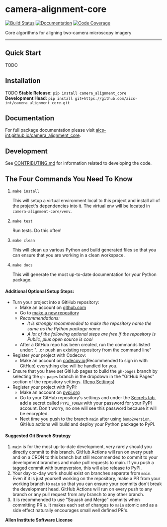 # camera-alignment-core

[![Build Status](https://github.com/aics-int/camera_alignment_core/workflows/Build%20Main/badge.svg)](https://github.com/aics-int/camera_alignment_core/actions)
[![Documentation](https://github.com/aics-int/camera_alignment_core/workflows/Documentation/badge.svg)](https://aics-int.github.io/camera_alignment_core/)
[![Code Coverage](https://codecov.io/gh/aics-int/camera_alignment_core/branch/main/graph/badge.svg)](https://codecov.io/gh/aics-int/camera_alignment_core)

Core algorithms for aligning two-camera microscopy imagery

---

## Quick Start

TODO

## Installation

TODO
**Stable Release:** `pip install camera_alignment_core`<br>
**Development Head:** `pip install git+https://github.com/aics-int/camera_alignment_core.git`

## Documentation

For full package documentation please visit [aics-int.github.io/camera_alignment_core](https://aics-int.github.io/camera_alignment_core).

## Development

See [CONTRIBUTING.md](CONTRIBUTING.md) for information related to developing the code.

## The Four Commands You Need To Know

1. `make install`

    This will setup a virtual environment local to this project and install all of the
    project's dependencies into it. The virtual env will be located in `camera-alignment-core/venv`.

2. `make test`

    Run tests. Do this often!

3. `make clean`

    This will clean up various Python and build generated files so that you can ensure
    that you are working in a clean workspace.

4. `make docs`

    This will generate the most up-to-date documentation for your Python package.

#### Additional Optional Setup Steps:

-   Turn your project into a GitHub repository:
    -   Make an account on [github.com](https://github.com)
    -   Go to [make a new repository](https://github.com/new)
    -   _Recommendations:_
        -   _It is strongly recommended to make the repository name the same as the Python
            package name_
        -   _A lot of the following optional steps are *free* if the repository is Public,
            plus open source is cool_
    -   After a GitHub repo has been created, run the commands listed under:
        "...or push an existing repository from the command line"
-   Register your project with Codecov:
    -   Make an account on [codecov.io](https://codecov.io)(Recommended to sign in with GitHub)
        everything else will be handled for you.
-   Ensure that you have set GitHub pages to build the `gh-pages` branch by selecting the
    `gh-pages` branch in the dropdown in the "GitHub Pages" section of the repository settings.
    ([Repo Settings](https://github.com/aics-int/camera_alignment_core/settings))
-   Register your project with PyPI:
    -   Make an account on [pypi.org](https://pypi.org)
    -   Go to your GitHub repository's settings and under the
        [Secrets tab](https://github.com/aics-int/camera_alignment_core/settings/secrets/actions),
        add a secret called `PYPI_TOKEN` with your password for your PyPI account.
        Don't worry, no one will see this password because it will be encrypted.
    -   Next time you push to the branch `main` after using `bump2version`, GitHub
        actions will build and deploy your Python package to PyPI.

#### Suggested Git Branch Strategy

1. `main` is for the most up-to-date development, very rarely should you directly
   commit to this branch. GitHub Actions will run on every push and on a CRON to this
   branch but still recommended to commit to your development branches and make pull
   requests to main. If you push a tagged commit with bumpversion, this will also release to PyPI.
2. Your day-to-day work should exist on branches separate from `main`. Even if it is
   just yourself working on the repository, make a PR from your working branch to `main`
   so that you can ensure your commits don't break the development head. GitHub Actions
   will run on every push to any branch or any pull request from any branch to any other
   branch.
3. It is recommended to use "Squash and Merge" commits when committing PR's. It makes
   each set of changes to `main` atomic and as a side effect naturally encourages small
   well defined PR's.


**Allen Institute Software License**

